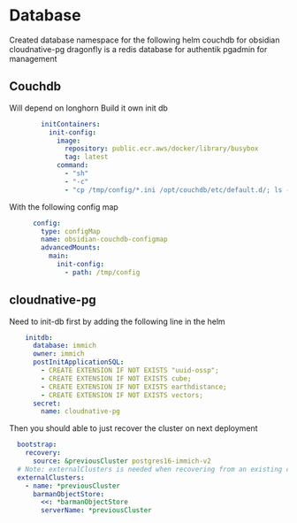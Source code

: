 # Database

Created database namespace for the following helm
couchdb for obsidian
cloudnative-pg
dragonfly is a redis database for authentik
pgadmin for management

## Couchdb
Will depend on longhorn
Build it own init db

```yaml
        initContainers:
          init-config:
            image:
              repository: public.ecr.aws/docker/library/busybox
              tag: latest
            command:
              - "sh"
              - "-c"
              - "cp /tmp/config/*.ini /opt/couchdb/etc/default.d/; ls -lrt /opt/couchdb/etc/default.d;"

```
With the following config map

```yaml
      config:
        type: configMap
        name: obsidian-couchdb-configmap
        advancedMounts:
          main:
            init-config:
              - path: /tmp/config
```

## cloudnative-pg

Need to init-db first by adding the following line in the helm

```yaml
    initdb:
      database: immich
      owner: immich
      postInitApplicationSQL:
        - CREATE EXTENSION IF NOT EXISTS "uuid-ossp";
        - CREATE EXTENSION IF NOT EXISTS cube;
        - CREATE EXTENSION IF NOT EXISTS earthdistance;
        - CREATE EXTENSION IF NOT EXISTS vectors;
      secret:
        name: cloudnative-pg
```

Then you should able to just recover the cluster on next deployment

```yaml
  bootstrap:
    recovery:
      source: &previousCluster postgres16-immich-v2
  # Note: externalClusters is needed when recovering from an existing cnpg cluster
  externalClusters:
    - name: *previousCluster
      barmanObjectStore:
        <<: *barmanObjectStore
        serverName: *previousCluster

```
